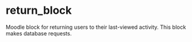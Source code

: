 # return_block
Moodle block for returning users to their last-viewed activity. This block makes database requests.
